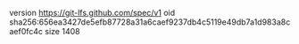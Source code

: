 version https://git-lfs.github.com/spec/v1
oid sha256:656ea3427de5efb87728a31a6caef9237db4c5119e49db7a1d983a8caef0fc4c
size 1408
